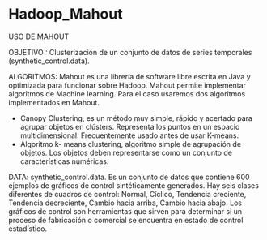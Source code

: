 # Hadoop_Mahout

USO DE MAHOUT

OBJETIVO : Clusterización  de un conjunto de datos de series temporales (synthetic_control.data).

ALGORITMOS:
Mahout es una librería de software libre escrita en Java y optimizada para funcionar sobre Hadoop. Mahout permite implementar algoritmos de Machine learning.
Para el caso usaremos dos algoritmos implementados en Mahout. 
-	Canopy Clustering, es un método muy simple, rápido y acertado para agrupar objetos en clústers. Representa los puntos en un espacio multidimensional. Frecuentemente usado antes de usar K-means. 
-	Algoritmo k- means clustering, algoritmo simple de agrupación de objetos. Los objetos deben representarse como un conjunto de características numéricas.

DATA:
synthetic_control.data.  Es un conjunto de datos que contiene 600 ejemplos de gráficos de control sintéticamente generados. Hay seis clases diferentes de cuadros de control: Normal, Cíclico, Tendencia creciente, Tendencia decreciente, Cambio hacia arriba, Cambio hacia abajo. Los gráficos de control son herramientas que sirven para determinar si un proceso de fabricación o comercial se encuentra en estado de control estadístico.  
